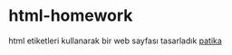 # html-homework
html etiketleri kullanarak bir web sayfası tasarladık
<a href="https://www.patika.dev">patika</a>
